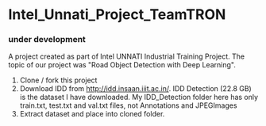 # Intel_Unnati_Project_TeamTRON 
### under development
A project created as part of Intel UNNATI Industrial Training Project. The topic of our project was "Road Object Detection with Deep Learning".

1. Clone / fork this project
2. Download IDD from http://idd.insaan.iiit.ac.in/. IDD Detection (22.8 GB) is the dataset I have downloaded. My IDD_Detection folder here has only train.txt, test.txt and val.txt files, not Annotations and JPEGImages
3. Extract dataset and place into cloned folder.
